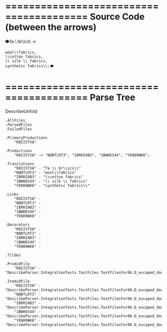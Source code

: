 ========================================
Source Code (between the arrows)
========================================

🡆fa \\ br\\ics\\ ->

    wool\\fabrics,
    \\cotton fabrics,
    \\ silk \\ fabrics,
    synthetic fabrics\\;🡄

========================================
Parse Tree
========================================
DescribeUnfold

    .AllFiles
    .ParsedFiles
    .FailedFiles

    .PrimaryProductions
        "R8IISTVA" 

    .Productions
        "R8IISTVA" -> "NQNTLRT3", "I8RRZ4B3", "1BWHES4X", "YEN09WK6";

    .Translations
        "R8IISTVA" - "fa \\ br\\ics\\"
        "NQNTLRT3" - "wool\\fabrics"
        "I8RRZ4B3" - "\\cotton fabrics"
        "1BWHES4X" - "\\ silk \\ fabrics"
        "YEN09WK6" - "synthetic fabrics\\"

    .Links
        "R8IISTVA" - 
        "NQNTLRT3" - 
        "I8RRZ4B3" - 
        "1BWHES4X" - 
        "YEN09WK6" - 

    .Decorators
        "R8IISTVA" - 
        "NQNTLRT3" - 
        "I8RRZ4B3" - 
        "1BWHES4X" - 
        "YEN09WK6" - 

    .Tildes

    .ProdidFile
        "R8IISTVA" - "DescribeParser.IntegrationTests.TestFiles.TestFilesFor06.D_escaped_double_characters3.ds"

    .ItemidFile
        "R8IISTVA" - "DescribeParser.IntegrationTests.TestFiles.TestFilesFor06.D_escaped_double_characters3.ds"
        "NQNTLRT3" - "DescribeParser.IntegrationTests.TestFiles.TestFilesFor06.D_escaped_double_characters3.ds"
        "I8RRZ4B3" - "DescribeParser.IntegrationTests.TestFiles.TestFilesFor06.D_escaped_double_characters3.ds"
        "1BWHES4X" - "DescribeParser.IntegrationTests.TestFiles.TestFilesFor06.D_escaped_double_characters3.ds"
        "YEN09WK6" - "DescribeParser.IntegrationTests.TestFiles.TestFilesFor06.D_escaped_double_characters3.ds"

